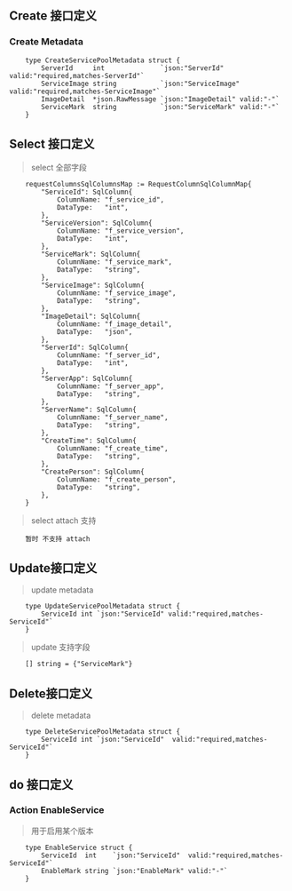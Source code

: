 
## Create 接口定义

### Create Metadata

```gotemplate
	type CreateServicePoolMetadata struct {
		ServerId     int              `json:"ServerId" valid:"required,matches-ServerId"`
		ServiceImage string           `json:"ServiceImage" valid:"required,matches-ServiceImage"`
		ImageDetail  *json.RawMessage `json:"ImageDetail" valid:"-"`
		ServiceMark  string           `json:"ServiceMark" valid:"-"`
	}

```

## Select 接口定义

> select 全部字段

```gotemplate
	requestColumnsSqlColumnsMap := RequestColumnSqlColumnMap{
		"ServiceId": SqlColumn{
			ColumnName: "f_service_id",
			DataType:   "int",
		},
		"ServiceVersion": SqlColumn{
			ColumnName: "f_service_version",
			DataType:   "int",
		},
		"ServiceMark": SqlColumn{
			ColumnName: "f_service_mark",
			DataType:   "string",
		},
		"ServiceImage": SqlColumn{
			ColumnName: "f_service_image",
			DataType:   "string",
		},
		"ImageDetail": SqlColumn{
			ColumnName: "f_image_detail",
			DataType:   "json",
		},
		"ServerId": SqlColumn{
			ColumnName: "f_server_id",
			DataType:   "int",
		},
		"ServerApp": SqlColumn{
			ColumnName: "f_server_app",
			DataType:   "string",
		},
		"ServerName": SqlColumn{
			ColumnName: "f_server_name",
			DataType:   "string",
		},
		"CreateTime": SqlColumn{
			ColumnName: "f_create_time",
			DataType:   "string",
		},
		"CreatePerson": SqlColumn{
			ColumnName: "f_create_person",
			DataType:   "string",
		},
	}
```

> select attach 支持
```text
    暂时 不支持 attach
```

## Update接口定义

> update metadata
```gotemplate
	type UpdateServicePoolMetadata struct {
		ServiceId int `json:"ServiceId" valid:"required,matches-ServiceId"`
	}    
```

> update 支持字段
```gotemplate
    [] string = {"ServiceMark"}
```

## Delete接口定义

> delete metadata

```gotemplate
	type DeleteServicePoolMetadata struct {
		ServiceId int `json:"ServiceId"  valid:"required,matches-ServiceId"`
	}
```

## do 接口定义
### Action EnableService
> 用于启用某个版本
```gotemplate
	type EnableService struct {
		ServiceId  int    `json:"ServiceId"  valid:"required,matches-ServiceId"`
		EnableMark string `json:"EnableMark" valid:"-"`
	}
```